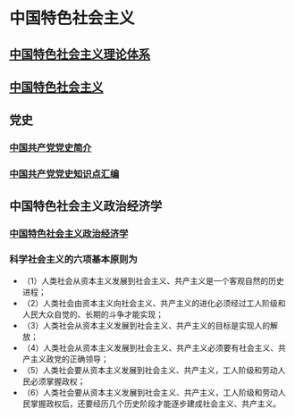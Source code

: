 # 中国特色社会主义
## [中国特色社会主义理论体系](https://baike.baidu.com/item/%E4%B8%AD%E5%9B%BD%E7%89%B9%E8%89%B2%E7%A4%BE%E4%BC%9A%E4%B8%BB%E4%B9%89%E7%90%86%E8%AE%BA%E4%BD%93%E7%B3%BB/8425741) 

## [中国特色社会主义](https://baike.baidu.com/item/%E4%B8%AD%E5%9B%BD%E7%89%B9%E8%89%B2%E7%A4%BE%E4%BC%9A%E4%B8%BB%E4%B9%89/929612?fr=aladdin) 

## 党史
### [中国共产党党史简介](http://snyncj.gzlps.gov.cn/djgz/202111/t20211115_71672028.html)
### [中国共产党党史知识点汇编](http://www.cangzhou.jcy.gov.cn/xxyd/dsxx/202104/t20210402_3185560.shtml)

## 中国特色社会主义政治经济学
### [中国特色社会主义政治经济学](https://baike.baidu.com/item/%E4%B8%AD%E5%9B%BD%E7%89%B9%E8%89%B2%E7%A4%BE%E4%BC%9A%E4%B8%BB%E4%B9%89%E6%94%BF%E6%B2%BB%E7%BB%8F%E6%B5%8E%E5%AD%A6/19175677?fr=aladdin)


### 科学社会主义的六项基本原则为
- （1）人类社会从资本主义发展到社会主义、共产主义是一个客观自然的历史进程；
- （2）人类社会由资本主义向社会主义、共产主义的进化必须经过工人阶级和人民大众自觉的、长期的斗争才能实现；
- （3）人类社会从资本主义发展到社会主义、共产主义的目标是实现人的解放；
- （4）人类社会从资本主义发展到社会主义、共产主义必须要有社会主义、共产主义政党的正确领导；
- （5）人类社会要从资本主义发展到社会主义、共产主义，工人阶级和劳动人民必须掌握政权；
- （6）人类社会要从资本主义发展到社会主义、共产主义，工人阶级和劳动人民掌握政权后，还要经历几个历史阶段才能逐步建成社会主义、共产主义。 
###